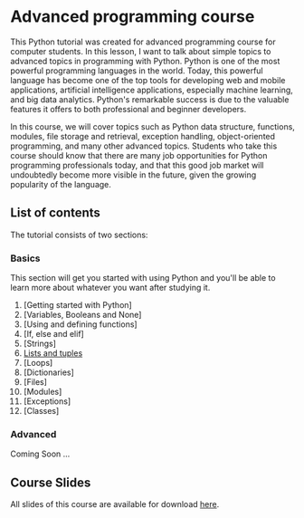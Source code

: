 # Advanced programming course

This Python tutorial was created for advanced programming course for computer students. In this lesson, I want to talk about simple topics to advanced topics in programming with Python. Python is one of the most powerful programming languages in the world. Today, this powerful language has become one of the top tools for developing web and mobile applications, artificial intelligence applications, especially machine learning, and big data analytics. Python's remarkable success is due to the valuable features it offers to both professional and beginner developers.

In this course, we will cover topics such as Python data structure, functions, modules, file storage and retrieval, exception handling, object-oriented programming, and many other advanced topics. Students who take this course should know that there are many job opportunities for Python programming professionals today, and that this good job market will undoubtedly become more visible in the future, given the growing popularity of the language.

## List of contents

The tutorial consists of two sections:

### Basics

This section will get you started with using Python and you'll be able
to learn more about whatever you want after studying it.

1. [Getting started with Python]
2. [Variables, Booleans and None]
3. [Using and defining functions]
4. [If, else and elif]
5. [Strings]
6. [Lists and tuples](/exercises/Python_List_Exercise.md)
7. [Loops]
8. [Dictionaries]
9. [Files]
10. [Modules]
11. [Exceptions]
12. [Classes]

### Advanced

Coming Soon ...

## Course Slides

All slides of this course are available for download [here](/Slides).
